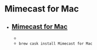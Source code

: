 # Mimecast for Mac
- [Mimecast for Mac](https://community.mimecast.com/community/knowledge-base/mimecast-for-mac)
  - 
  - 
  - `brew cask install Mimecast for Mac`
